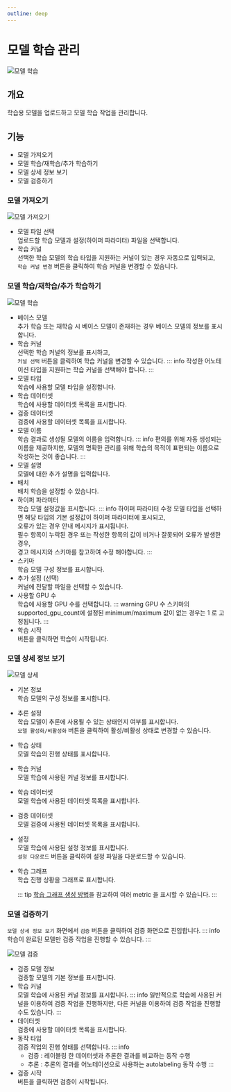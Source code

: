```yaml
---
outline: deep
---
```


# 모델 학습 관리

![모델 학습](/ko/tranining-validation/training-model-training.png)


## 개요
학습용 모델을 업로드하고 모델 학습 작업을 관리합니다.


## 기능
- 모델 가져오기
- 모델 학습/재학습/추가 학습하기
- 모델 상세 정보 보기
- 모델 검증하기



### 모델 가져오기
![모델 가져오기](/ko/tranining-validation/training-model-training-import.png)
- 모델 파일 선택  
  업로드할 학습 모델과 설정(하이퍼 파라미터) 파일을 선택합니다.
- 학습 커널  
  선택한 학습 모델의 학습 타입을 지원하는 커널이 있는 경우 자동으로 입력되고,  
  `학습 커널 변경` 버튼을 클릭하여 학습 커널을 변경할 수 있습니다.

### 모델 학습/재학습/추가 학습하기
![모델 학습](/ko/tranining-validation/training-model-training-run.png)
- 베이스 모델  
  추가 학습 또는 재학습 시 베이스 모델이 존재하는 경우 베이스 모델의 정보를 표시합니다.
- 학습 커널  
  선택한 학습 커널의 정보를 표시하고,  
  `커널 선택` 버튼을 클릭하여 학습 커널을 변경할 수 있습니다.
  ::: info
  작성한 어노테이션 타입을 지원하는 학습 커널을 선택해야 합니다.
  :::
- 모델 타입  
  학습에 사용할 모델 타입을 설정합니다.
- 학습 데이터셋  
  학습에 사용할 데이터셋 목록을 표시합니다.
- 검증 데이터셋  
  검증에 사용할 데이터셋 목록을 표시합니다.
- 모델 이름  
  학습 결과로 생성될 모델의 이름을 입력합니다.
  ::: info
  편의를 위해 자동 생성되는 이름을 제공하지만, 모델의 명확한 관리를 위해 학습의 목적이 표현되는 이름으로 작성하는 것이 좋습니다.
  :::
- 모델 설명  
  모델에 대한 추가 설명을 입력합니다.
- 배치  
  배치 학습을 설정할 수 있습니다.
- 하이퍼 파라미터  
  학습 모델 설정값을 표시합니다.
  ::: info 하이퍼 파라미터 수정
  모델 타입을 선택하면 해당 타입의 기본 설정값이 하이퍼 파라미터에 표시되고,  
  오류가 있는 경우 안내 메시지가 표시됩니다.  
  필수 항목이 누락된 경우 또는 작성한 항목의 값이 비거나 잘못되어 오류가 발생한 경우,  
  경고 메시지와 스키마를 참고하여 수정 해야합니다.
  :::
- 스키마  
  학습 모델 구성 정보를 표시합니다.
- 추가 설정 (선택)  
  커널에 전달할 파일을 선택할 수 있습니다.
- 사용할 GPU 수  
  학습에 사용할 GPU 수를 선택합니다.
  ::: warning GPU 수
  스키마의 supported_gpu_count에 설정된 minimum/maximum 값이 없는 경우는 1 로 고정됩니다.
  :::
- 학습 시작  
  버튼을 클릭하면 학습이 시작됩니다.

### 모델 상세 정보 보기
![모델 상세](/ko/tranining-validation/training-model-training-detail.png)
- 기본 정보  
  학습 모델의 구성 정보를 표시합니다.
- 추론 설정  
  학습 모델이 추론에 사용될 수 있는 상태인지 여부를 표시합니다.  
  `모델 활성화/비활성화` 버튼을 클릭하여 활성/비활성 상태로 변경할 수 있습니다.
- 학습 상태  
  모델 학습의 진행 상태를 표시합니다.
- 학습 커널  
  모델 학습에 사용된 커널 정보를 표시합니다.
- 학습 데이터셋  
  모델 학습에 사용된 데이터셋 목록을 표시합니다.
- 검증 데이터셋  
  모델 검증에 사용된 데이터셋 목록을 표시합니다.
- 설정  
  모델 학습에 사용된 설정 정보를 표시합니다.  
  `설정 다운로드` 버튼을 클릭하여 설정 파일을 다운로드할 수 있습니다.
- 학습 그래프  
  학습 진행 상황을 그래프로 표시합니다.

  ::: tip
  [학습 그래프 생성 방법](/reference/kernel-if-training-end-state#%E1%84%92%E1%85%A1%E1%86%A8%E1%84%89%E1%85%B3%E1%86%B8-%E1%84%80%E1%85%B3%E1%84%85%E1%85%A2%E1%84%91%E1%85%B3)을 참고하여 여러 metric 을 표시할 수 있습니다.
  :::

### 모델 검증하기
`모델 상세 정보 보기` 화면에서 `검증` 버튼을 클릭하여 검증 화면으로 진입합니다.
::: info
학습이 완료된 모델만 검증 작업을 진행할 수 있습니다.
:::

![모델 검증](/ko/tranining-validation/training-model-validation-run.png)
- 검증 모델 정보  
  검증할 모델의 기본 정보를 표시합니다.
- 학습 커널  
  모델 학습에 사용된 커널 정보를 표시합니다.
  ::: info
  일반적으로 학습에 사용된 커널을 이용하여 검증 작업을 진행하지만, 다른 커널을 이용하여 검증 작업을 진행할 수도 있습니다.
  :::
- 데이터셋  
  검증에 사용할 데이터셋 목록을 표시합니다.
- 동작 타입  
  검증 작업의 진행 형태를 선택합니다.
  ::: info
  - 검증 : 레이블링 한 데이터셋과 추론한 결과를 비교하는 동작 수행
  - 추론 : 추론의 결과를 어노테이션으로 사용하는 autolabeling 동작 수행
  :::
- 검증 시작  
  버튼을 클릭하면 검증이 시작됩니다.